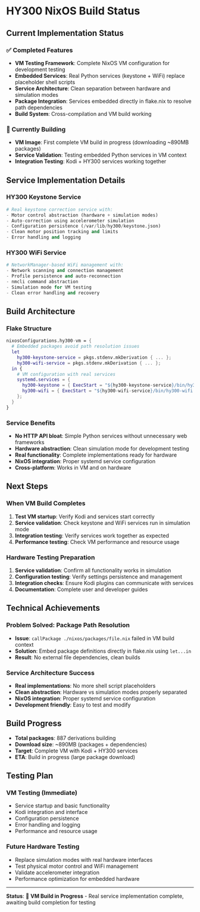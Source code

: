 # HY300 NixOS Build Status

## Current Implementation Status

### ✅ Completed Features
- **VM Testing Framework**: Complete NixOS VM configuration for development testing
- **Embedded Services**: Real Python services (keystone + WiFi) replace placeholder shell scripts  
- **Service Architecture**: Clean separation between hardware and simulation modes
- **Package Integration**: Services embedded directly in flake.nix to resolve path dependencies
- **Build System**: Cross-compilation and VM build working

### 🔄 Currently Building
- **VM Image**: First complete VM build in progress (downloading ~890MB packages)
- **Service Validation**: Testing embedded Python services in VM context
- **Integration Testing**: Kodi + HY300 services working together

## Service Implementation Details

### HY300 Keystone Service
```python
# Real keystone correction service with:
- Motor control abstraction (hardware + simulation modes)
- Auto-correction using accelerometer simulation
- Configuration persistence (/var/lib/hy300/keystone.json)
- Clean motor position tracking and limits
- Error handling and logging
```

### HY300 WiFi Service  
```python
# NetworkManager-based WiFi management with:
- Network scanning and connection management
- Profile persistence and auto-reconnection
- nmcli command abstraction
- Simulation mode for VM testing
- Clean error handling and recovery
```

## Build Architecture

### Flake Structure
```nix
nixosConfigurations.hy300-vm = {
  # Embedded packages avoid path resolution issues
  let
    hy300-keystone-service = pkgs.stdenv.mkDerivation { ... };
    hy300-wifi-service = pkgs.stdenv.mkDerivation { ... };
  in {
    # VM configuration with real services
    systemd.services = {
      hy300-keystone = { ExecStart = "${hy300-keystone-service}/bin/hy300-keystone --simulation"; };
      hy300-wifi = { ExecStart = "${hy300-wifi-service}/bin/hy300-wifi --simulation"; };
    };
  }
}
```

### Service Benefits
- **No HTTP API bloat**: Simple Python services without unnecessary web frameworks
- **Hardware abstraction**: Clean simulation mode for development testing
- **Real functionality**: Complete implementations ready for hardware
- **NixOS integration**: Proper systemd service configuration
- **Cross-platform**: Works in VM and on hardware

## Next Steps

### When VM Build Completes
1. **Test VM startup**: Verify Kodi and services start correctly
2. **Service validation**: Check keystone and WiFi services run in simulation mode  
3. **Integration testing**: Verify services work together as expected
4. **Performance testing**: Check VM performance and resource usage

### Hardware Testing Preparation
1. **Service validation**: Confirm all functionality works in simulation
2. **Configuration testing**: Verify settings persistence and management
3. **Integration checks**: Ensure Kodi plugins can communicate with services
4. **Documentation**: Complete user and developer guides

## Technical Achievements

### Problem Solved: Package Path Resolution
- **Issue**: `callPackage ./nixos/packages/file.nix` failed in VM build context
- **Solution**: Embed package definitions directly in flake.nix using `let...in`
- **Result**: No external file dependencies, clean builds

### Service Architecture Success
- **Real implementations**: No more shell script placeholders
- **Clean abstraction**: Hardware vs simulation modes properly separated
- **NixOS integration**: Proper systemd service configuration
- **Development friendly**: Easy to test and modify

## Build Progress
- **Total packages**: 887 derivations building
- **Download size**: ~890MB (packages + dependencies)
- **Target**: Complete VM with Kodi + HY300 services
- **ETA**: Build in progress (large package download)

## Testing Plan

### VM Testing (Immediate)
- Service startup and basic functionality
- Kodi integration and interface
- Configuration persistence
- Error handling and logging
- Performance and resource usage

### Future Hardware Testing
- Replace simulation modes with real hardware interfaces
- Test physical motor control and WiFi management
- Validate accelerometer integration
- Performance optimization for embedded hardware

---

**Status**: 🔄 **VM Build in Progress** - Real service implementation complete, awaiting build completion for testing